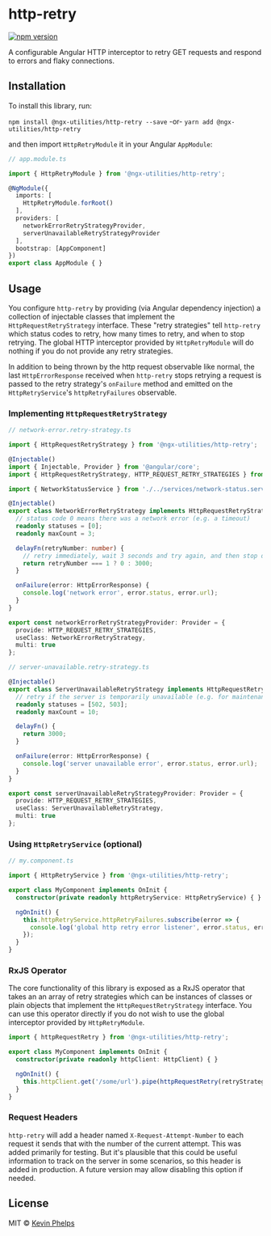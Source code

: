 # http-retry

[![npm version](https://badge.fury.io/js/%40ngx-utilities%2Fhttp-retry.svg)](https://www.npmjs.com/package/@ngx-utilities/http-retry)

A configurable Angular HTTP interceptor to retry GET requests and respond to errors and flaky
connections.

## Installation

To install this library, run:

`npm install @ngx-utilities/http-retry --save` -or- `yarn add @ngx-utilities/http-retry`

and then import `HttpRetryModule` it in your Angular `AppModule`:

```typescript
// app.module.ts

import { HttpRetryModule } from '@ngx-utilities/http-retry';

@NgModule({
  imports: [
    HttpRetryModule.forRoot()
  ],
  providers: [
    networkErrorRetryStrategyProvider,
    serverUnavailableRetryStrategyProvider
  ],
  bootstrap: [AppComponent]
})
export class AppModule { }

```

## Usage

You configure `http-retry` by providing (via Angular dependency injection) a collection of
injectable classes that implement the `HttpRequestRetryStrategy` interface. These "retry strategies"
tell `http-retry` which status codes to retry, how many times to retry, and when to stop
retrying. The global HTTP interceptor provided by `HttpRetryModule` will do nothing if you do not
provide any retry strategies.

In addition to being thrown by the http request observable like normal, the last `HttpErrorResponse`
received when `http-retry` stops retrying a request is passed to the retry strategy's `onFailure`
method and emitted on the `HttpRetryService`'s `httpRetryFailures` observable.

### Implementing `HttpRequestRetryStrategy`

```typescript
// network-error.retry-strategy.ts

import { HttpRequestRetryStrategy } from '@ngx-utilities/http-retry';

@Injectable()
import { Injectable, Provider } from '@angular/core';
import { HttpRequestRetryStrategy, HTTP_REQUEST_RETRY_STRATEGIES } from '@ngx-utilities/http-retry';

import { NetworkStatusService } from './../services/network-status.service';

@Injectable()
export class NetworkErrorRetryStrategy implements HttpRequestRetryStrategy {
  // status code 0 means there was a network error (e.g. a timeout)
  readonly statuses = [0];
  readonly maxCount = 3;

  delayFn(retryNumber: number) {
    // retry immediately, wait 3 seconds and try again, and then stop due the max count
    return retryNumber === 1 ? 0 : 3000;
  }

  onFailure(error: HttpErrorResponse) {
    console.log('network error', error.status, error.url);
  }
}

export const networkErrorRetryStrategyProvider: Provider = {
  provide: HTTP_REQUEST_RETRY_STRATEGIES,
  useClass: NetworkErrorRetryStrategy,
  multi: true
};
```

```typescript
// server-unavailable.retry-strategy.ts

@Injectable()
export class ServerUnavailableRetryStrategy implements HttpRequestRetryStrategy {
  // retry if the server is temporarily unavailable (e.g. for maintenance)
  readonly statuses = [502, 503];
  readonly maxCount = 10;

  delayFn() {
    return 3000;
  }

  onFailure(error: HttpErrorResponse) {
    console.log('server unavailable error', error.status, error.url);
  }
}

export const serverUnavailableRetryStrategyProvider: Provider = {
  provide: HTTP_REQUEST_RETRY_STRATEGIES,
  useClass: ServerUnavailableRetryStrategy,
  multi: true
};
```

### Using `HttpRetryService` (optional)

```typescript
// my.component.ts

import { HttpRetryService } from '@ngx-utilities/http-retry';

export class MyComponent implements OnInit {
  constructor(private readonly httpRetryService: HttpRetryService) { }

  ngOnInit() {
    this.httpRetryService.httpRetryFailures.subscribe(error => {
      console.log('global http retry error listener', error.status, error.url);
    });
  }
}
```

### RxJS Operator

The core functionality of this library is exposed as a RxJS operator that takes an an array of
retry strategies which can be instances of classes or plain objects that implement the
`HttpRequestRetryStrategy` interface. You can use this operator directly if you do not wish to use
the global interceptor provided by `HttpRetryModule`.

```typescript
import { httpRequestRetry } from '@ngx-utilities/http-retry';

export class MyComponent implements OnInit {
  constructor(private readonly httpClient: HttpClient) { }

  ngOnInit() {
    this.httpClient.get('/some/url').pipe(httpRequestRetry(retryStrategies)).subscribe();
  }
}
```

### Request Headers

`http-retry` will add a header named `X-Request-Attempt-Number` to each request it sends that
with the number of the current attempt. This was added primarily for testing. But it's plausible
that this could be useful information to track on the server in some scenarios, so this header is
added in production. A future version may allow disabling this option if needed.

## License

MIT © [Kevin Phelps](https://kevinphelps.me)

